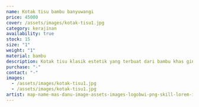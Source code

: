 ```yaml
---
name: Kotak tisu bambu banyuwangi
price: 45000
cover: /assets/images/kotak-tisu1.jpg
category: kerajinan
availability: true
stock: 15
size: "1"
weight: "1"
material: bambu
description: Kotak tisu klasik estetik yang terbuat dari bambu khas gintangan
purchase: "-"
contact: "-"
images:
  - /assets/images/kotak-tisu1.jpg
  - /assets/images/kotak-tisu1.jpg
artist: map-name-mas-danu-image-assets-images-logobwi-png-skill-lorem-ipsum-description-lorem-ipsum-contact-083122773774
---
```

